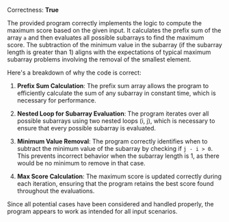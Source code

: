 Correctness: **True**

The provided program correctly implements the logic to compute the maximum score based on the given input. It calculates the prefix sum of the array `a` and then evaluates all possible subarrays to find the maximum score. The subtraction of the minimum value in the subarray (if the subarray length is greater than 1) aligns with the expectations of typical maximum subarray problems involving the removal of the smallest element.

Here's a breakdown of why the code is correct:

1. **Prefix Sum Calculation**: The prefix sum array allows the program to efficiently calculate the sum of any subarray in constant time, which is necessary for performance.

2. **Nested Loop for Subarray Evaluation**: The program iterates over all possible subarrays using two nested loops (i, j), which is necessary to ensure that every possible subarray is evaluated.

3. **Minimum Value Removal**: The program correctly identifies when to subtract the minimum value of the subarray by checking if `j - i > 0`. This prevents incorrect behavior when the subarray length is 1, as there would be no minimum to remove in that case.

4. **Max Score Calculation**: The maximum score is updated correctly during each iteration, ensuring that the program retains the best score found throughout the evaluations.

Since all potential cases have been considered and handled properly, the program appears to work as intended for all input scenarios.